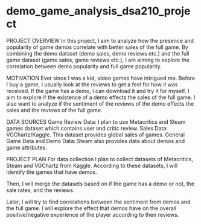# demo_game_analysis_dsa210_project

PROJECT OVERVIEW
In this project, I aim to analyze how the presence and popularity of game demos correlate with better sales of the full game. By combining the demo dataset (demo sales, demo reviews etc.) and the full game dataset (game sales, game reviews etc.), I am aiming to explore the correlation between demo popularity and full game popularity.

MOTIVATION
Ever since I was a kid, video games have intrigued me. Before I buy a game, I usually look at the reviews to get a feel for how it was received. If the game has a demo, I can download it and try it for myself. I aim to explore if the existence of a demo effects the sales of the full game. I also want to analyze if the sentiment of the reviews of the demo effects the sales and the reviews of the full game.

DATA SOURCES
Game Review Data: I plan to use Metacritics and Steam games dataset which contains user and critic review.
Sales Data: VGChartz/Kaggle. This dataset provides global sales of games. 
General Game Data and Demo Data: Steam also provides data about demos and game attributes.

PROJECT PLAN
For data collection I plan to collect datasets of Metacritics, Steam and VGChartz from Kaggle. According to these datasets, I will identify the games that have demos.

Then, I will merge the datasets based on if the game has a demo or not, the sale rates, and the reviews.

Later, I will try to find correlations between the sentiment from demos and the full game. I will explore the effect that demos have on the overall positive/negative experience of the player according to their reviews.
